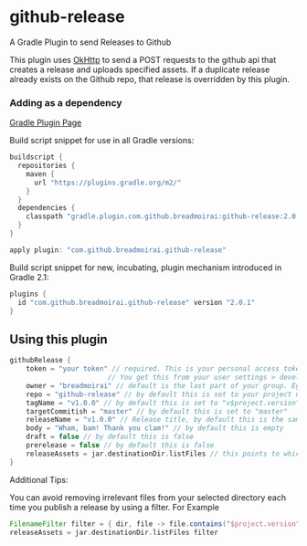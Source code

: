 # github-release
A Gradle Plugin to send Releases to Github

This plugin uses [OkHttp](http://square.github.io/okhttp/) to send a POST requests to the github api that creates a release and uploads specified assets.
If a duplicate release already exists on the Github repo, that release is overridden by this plugin.

### Adding as a dependency
[Gradle Plugin Page](https://plugins.gradle.org/plugin/com.github.breadmoirai.github-release)

Build script snippet for use in all Gradle versions:
```groovy
buildscript {
  repositories {
    maven {
      url "https://plugins.gradle.org/m2/"
    }
  }
  dependencies {
    classpath "gradle.plugin.com.github.breadmoirai:github-release:2.0.1"
  }
}

apply plugin: "com.github.breadmoirai.github-release"
```

Build script snippet for new, incubating, plugin mechanism introduced in Gradle 2.1:
```groovy
plugins {
  id "com.github.breadmoirai.github-release" version "2.0.1"
}
```

## Using this plugin

```groovy
githubRelease {
    token = "your token" // required. This is your personal access token with Repo permissions
                        // You get this from your user settings > developer settings
    owner = "breadmoirai" // default is the last part of your group. Eg group: "com.github.breadmoirai" => owner: "breadmoirai"
    repo = "github-release" // by default this is set to your project name
    tagName = "v1.0.0" // by default this is set to "v$project.version"
    targetCommitish = "master" // by default this is set to "master"
    releaseName = "v1.0.0" // Release title, by default this is the same as the tagName
    body = "Wham, bam! Thank you clam!" // by default this is empty
    draft = false // by default this is false
    prerelease = false // by default this is false
    releaseAssets = jar.destinationDir.listFiles // this points to which files you want to upload as assets with your release
}
```

Additional Tips:

You can avoid removing irrelevant files from your selected directory each time you publish a release by using a filter. 
For Example 
```groovy
FilenameFilter filter = { dir, file -> file.contains("$project.version") }
releaseAssets = jar.destinationDir.listFiles filter
```
